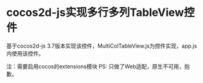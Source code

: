 # cocos2d-js实现多行多列TableView控件
基于cocos2d-js 3.7版本实现该控件，MultiColTableView.js为控件实现，app.js内使用该控件。

注：需要启用cocos的extensions模块
PS: 只做了Web适配，原生不可用，抱歉。
